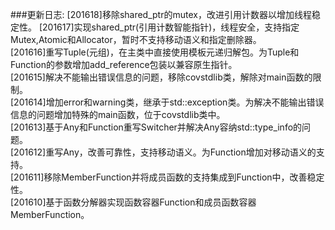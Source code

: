 ###更新日志:
[201618]移除shared_ptr的mutex，改进引用计数器以增加线程稳定性。
[201617]实现shared_ptr(引用计数智能指针)，线程安全，支持指定Mutex,Atomic和Allocator，暂时不支持移动语义和指定删除器。  
[201616]重写Tuple(元组)，在主类中直接使用模板元递归解包。为Tuple和Function的参数增加add_reference包装以兼容原生指针。  
[201615]解决不能输出错误信息的问题，移除covstdlib类，解除对main函数的限制。  
[201614]增加error和warning类，继承于std::exception类。为解决不能输出错误信息的问题增加特殊的main函数，位于covstdlib类中。  
[201613]基于Any和Function重写Switcher并解决Any容纳std::type_info的问题。  
[201612]重写Any，改善可靠性，支持移动语义。为Function增加对移动语义的支持。  
[201611]移除MemberFunction并将成员函数的支持集成到Function中，改善稳定性。  
[201610]基于函数分解器实现函数容器Function和成员函数容器MemberFunction。  